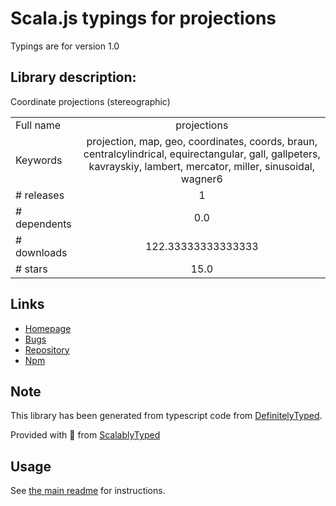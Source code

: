 
# Scala.js typings for projections

Typings are for version 1.0

## Library description:
Coordinate projections (stereographic)

|                    |                 |
| ------------------ | :-------------: |
| Full name          | projections |
| Keywords           | projection, map, geo, coordinates, coords, braun, centralcylindrical, equirectangular, gall, gallpeters, kavrayskiy, lambert, mercator, miller, sinusoidal, wagner6 |
| # releases         | 1 |
| # dependents       | 0.0 |
| # downloads        | 122.33333333333333 |
| # stars            | 15.0 |

## Links
- [Homepage](https://github.com/juliuste/projections)
- [Bugs](https://github.com/juliuste/projections/issues)
- [Repository](https://github.com/juliuste/projections)
- [Npm](https://www.npmjs.com/package/projections)
    


## Note
This library has been generated from typescript code from [DefinitelyTyped](https://definitelytyped.org).

Provided with :purple_heart: from [ScalablyTyped](https://github.com/oyvindberg/ScalablyTyped)

## Usage
See [the main readme](../../readme.md) for instructions.


